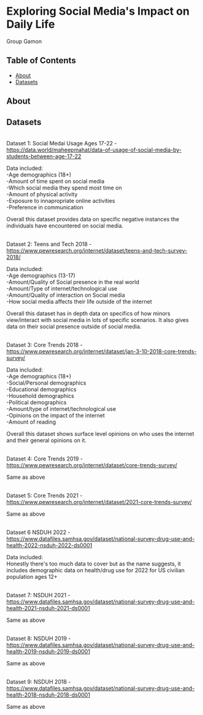 # Exploring Social Media's Impact on Daily Life
Group Gamon

## Table of Contents

- [About](#about)
- [Datasets](#datasets)

## About 


## Datasets

<br>Dataset 1: Social Medai Usage Ages 17-22 -
https://data.world/maheepmahat/data-of-usage-of-social-media-by-students-between-age-17-22

Data included:
<br>-Age demographics (18+)
<br>-Amount of time spent on social media
<br>-Which social media they spend most time on
<br>-Amount of physical activity
<br>-Exposure to innapropriate online activities
<br>-Preference in communication

Overall this dataset provides data on specific negative instances the individuals have encountered on social media.

<br>Dataset 2: Teens and Tech 2018 -
https://www.pewresearch.org/internet/dataset/teens-and-tech-survey-2018/

Data included:
<br>-Age demographics (13-17)
<br>-Amount/Quality of Social presence in the real world 
<br>-Amount/Type of internet/technological use
<br>-Amount/Quality of interaction on Social media
<br>-How social media affects their life outside of the internet

Overall this dataset has in depth data on specifics of how minors view/interact with social media in lots of specific scenarios. It also gives data on their social presence outside of social media.

<br>Dataset 3: Core Trends 2018 -
https://www.pewresearch.org/internet/dataset/jan-3-10-2018-core-trends-survey/ 

Data included:
<br>-Age demographics (18+)
<br>-Social/Personal demographics
<br>-Educational demographics
<br>-Household demographics
<br>-Political demographics
<br>-Amount/type of internet/technological use
<br>-Opinions on the impact of the internet
<br>-Amount of reading 

Overall this dataset shows surface level opinions on who uses the internet and their general opinions on it.

<br>Dataset 4: Core Trends 2019 -
https://www.pewresearch.org/internet/dataset/core-trends-survey/

Same as above

<br>Dataset 5: Core Trends 2021 -
https://www.pewresearch.org/internet/dataset/2021-core-trends-survey/

Same as above

<br>Dataset 6 NSDUH 2022 -
https://www.datafiles.samhsa.gov/dataset/national-survey-drug-use-and-health-2022-nsduh-2022-ds0001

Data included:
<br>Honestly there's too much data to cover but as the name suggests, it includes demographic data on health/drug use for 2022 for US civilian population ages 12+

<br>Dataset 7: NSDUH 2021 -
https://www.datafiles.samhsa.gov/dataset/national-survey-drug-use-and-health-2021-nsduh-2021-ds0001

Same as above

<br>Dataset 8: NSDUH 2019 -
https://www.datafiles.samhsa.gov/dataset/national-survey-drug-use-and-health-2019-nsduh-2019-ds0001

Same as above

<br>Dataset 9: NSDUH 2018 -
https://www.datafiles.samhsa.gov/dataset/national-survey-drug-use-and-health-2018-nsduh-2018-ds0001

Same as above
